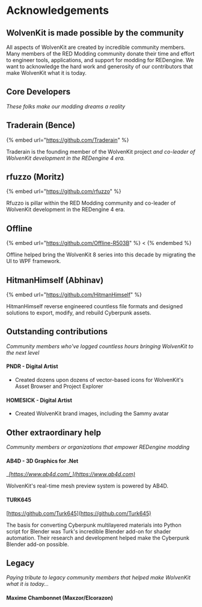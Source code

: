 # Acknowledgements

## WolvenKit is made possible by the community

All aspects of WolvenKit are created by incredible community members. Many members of the RED Modding community donate their time and effort to engineer tools, applications, and support for modding for REDengine.  We want to acknowledge the hard work and generosity of our contributors that make WolvenKit what it is today.

## Core Developers

_These folks make our modding dreams a reality_

## Traderain (Bence)

{% embed url="https://github.com/Traderain" %}

Traderain is the founding member of the WolvenKit project _and co-leader of WolvenKit development in the REDengine 4 era._

## rfuzzo (Moritz)

{% embed url="https://github.com/rfuzzo" %}

Rfuzzo is pillar within the RED Modding community and co-leader of WolvenKit development in the REDengine 4 era.

## Offline

{% embed url="https://github.com/Offline-R503B" %}
<
{% endembed %}

Offline helped bring the WolvenKit 8 series into this decade by migrating the UI to WPF framework.

## HitmanHimself (Abhinav)

{% embed url="https://github.com/HitmanHimself" %}

HitmanHimself reverse engineered countless file formats and designed solutions to export, modify, and rebuild Cyberpunk assets.

## Outstanding contributions

_Community members who've logged countless hours bringing WolvenKit to the next level_

#### PNDR - Digital Artist

* Created dozens upon dozens of vector-based icons for WolvenKit's Asset Browser and Project Explorer

#### HOMESICK - Digital Artist

* Created WolvenKit brand images, including the Sammy avatar

## Other extraordinary help

_Community members or organizations that empower REDengine modding_

#### AB4D - 3D Graphics for .Net

__[_https://www.ab4d.com/_](https://www.ab4d.com)__

WolvenKit's real-time mesh preview system is powered by AB4D.

#### TURK645

[https://github.com/Turk645](https://github.com/Turk645)

The basis for converting Cyberpunk multilayered materials into Python script for Blender was Turk's incredible Blender add-on for shader automation. Their research and development helped make the Cyberpunk Blender add-on possible.

## Legacy

_Paying tribute to legacy community members that helped make WolvenKit what it is today..._&#x20;

#### Maxime Chambonnet (Maxzor/Elcorazon)
